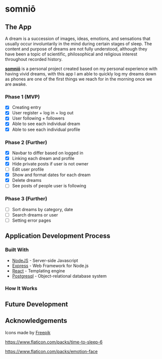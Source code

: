 # somniō

## The App
A dream is a succession of images, ideas, emotions, and sensations that usually occur involuntarily in the mind during certain stages of sleep. The content and purpose of dreams are not fully understood, although they have been a topic of scientific, philosophical and religious interest throughout recorded history. 

[**somniō**](http://rachelles-somnio.herokuapp.com) is a personal project created based on my personal experience with having vivid dreams, with this app I am able to quickly log my dreams down as phones are one of the first things we reach for in the morning once we are awake.

### Phase 1 (MVP)
- [x]  Creating entry
- [x]  User register + log in + log out 
- [x]  User following + followers
- [x]  Able to see each individual dream
- [x]  Able to see each individual profile

### Phase 2 (Further) 
- [x]  Navbar to differ based on logged in 
- [x]  Linking each dream and profile 
- [x]  Hide private posts if user is not owner
- [ ]  Edit user profile
- [x]  Show and format dates for each dream
- [x]  Delete dreams
- [ ]  See posts of people user is following

### Phase 3 (Further)
- [ ]  Sort dreams by category, date
- [ ]  Search dreams or user
- [ ]  Setting error pages

## Application Development Process
### Built With
* [NodeJS](http://nodejs.org) - Server-side Javascript
* [Express](https://expressjs.com/) - Web Framework for Node.js
* [React](https://reactjs.org/) - Templating engine
* [Postgresql](https://www.postgresql.org/) - Object-relational database system

### How It Works

## Future Development

## Acknowledgements

Icons made by <a href="https://www.flaticon.com/authors/freepik" title="Freepik">Freepik</a> 

https://www.flaticon.com/packs/time-to-sleep-6

https://www.flaticon.com/packs/emotion-face